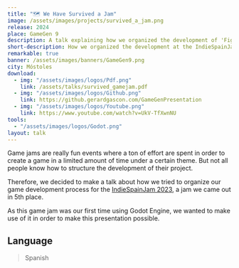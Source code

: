 ```yaml
---
title: "🗺️ We Have Survived a Jam"
image: /assets/images/projects/survived_a_jam.png
release: 2024
place: GameGen 9
description: A talk explaining how we organized the development of 'Figments of the Night' and how we survived during the entire Indie Spain Jam 2023.
short-description: How we organized the development at the IndieSpainJam 2023.
remarkable: true
banner: /assets/images/banners/GameGen9.png
city: Móstoles
download:
  - img: "/assets/images/logos/Pdf.png"
    link: /assets/talks/survived_gamejam.pdf
  - img: "/assets/images/logos/Github.png"
    link: https://github.gerardgascon.com/GameGenPresentation
  - img: "/assets/images/logos/Youtube.png"
    link: https://www.youtube.com/watch?v=UkV-TfXwnNU
tools:
  - "/assets/images/logos/Godot.png"
layout: talk
---
```


Game jams are really fun events where a ton of effort are spent in order to create a game in a limited amount of time under a certain theme. But not all people know how to structure the development of their project.

Therefore, we decided to make a talk about how we tried to organize our game development process for the [IndieSpainJam 2023](/jams/Figments-of-the-Night), a jam we came out in 5th place.

As this game jam was our first time using Godot Engine, we wanted to make use of it in order to make this presentation possible.

## Language

> Spanish

